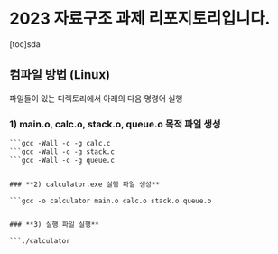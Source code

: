 # **2023 자료구조 과제 리포지토리입니다.**

[toc]sda

## **컴파일 방법 (Linux)**

파일들이 있는 디렉토리에서 아래의 다음 명령어 실행

### **1) main.o, calc.o, stack.o, queue.o 목적 파일 생성**

```gcc -Wall -c -g main.c
```gcc -Wall -c -g calc.c
```gcc -Wall -c -g stack.c
```gcc -Wall -c -g queue.c


### **2) calculator.exe 실행 파일 생성**

```gcc -o calculator main.o calc.o stack.o queue.o


### **3) 실행 파일 실행**

```./calculator


